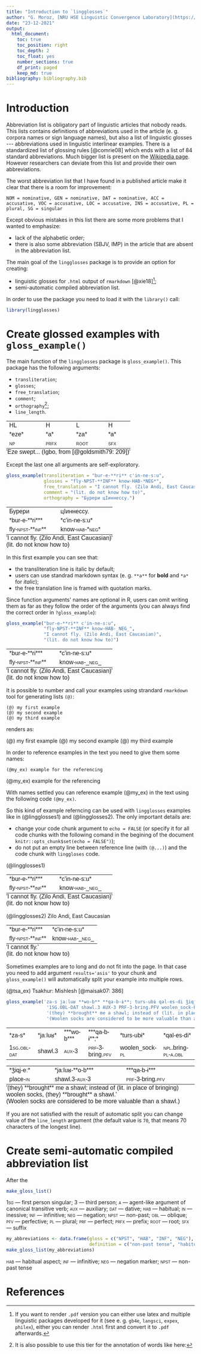 ```yaml
---
title: "Introduction to `lingglosses`"
author: "G. Moroz, [NRU HSE Linguistic Convergence Laboratory](https://ilcl.hse.ru/en/)"
date: "23-12-2021"
output: 
  html_document:
    toc: true
    toc_position: right
    toc_depth: 2
    toc_float: yes
    number_sections: true
    df_print: paged
    keep_md: true
bibliography: bibliography.bib
---
```



# Introduction

Abbreviation list is obligatory part of linguistic articles that nobody reads. This lists contains definitions of abbreviations used in the article (e. g. corpora names or sign language names), but also a list of linguistic glosses --- abbreviations used in linguistic interlinear examples. There is a standardized list of glossing rules [@comrie08] which ends with a list of 84 standard abbreviations. Much bigger list is present on the [Wikipedia page](https://en.wikipedia.org/wiki/List_of_glossing_abbreviations). However researchers can deviate from this list and provide their own abbreviations.

The worst abbreviation list that I have found in a published article make it clear that there is a room for improvement:

```
NOM = nominative, GEN = nominative, DAT = nominative, ACC = accusative, VOC = accusative, LOC = accusative, INS = accusative, PL = plural, SG = singular
```

Except obvious mistakes in this list there are some more problems that I wanted to emphasize:

* lack of the alphabetic order;
* there is also some abbreviation (SBJV, IMP) in the article that are absent in the abbreviation list.

The main goal of the `lingglosses` package is to provide an option for creating:

* linguistic glosses for `.html` output of `rmarkdown` [@xie18][^latex];
* semi-automatic compiled abbreviation list.

[^latex]: If you want to render `.pdf` version you can either use latex and multiple linguistic packages developed for it (see e. g. `gb4e`, `langsci`, `expex`, `philex`), either you can render `.html` first and convert it to `.pdf` afterwards.

In order to use the package you need to load it with the `library()` call:


```r
library(lingglosses)
```

# Create glossed examples with `gloss_example()`

The main function of the `lingglosses` package is `gloss_example()`. This package has the following arguments:

* `transliteration`;
* `glosses`;
* `free_translation`;
* `comment`;
* `orthography`[^orth];
* `line_length`.

[^orth]: It is also possible to use this tier for the annotation of words like here:
<table class=" lightable-minimal" style='font-family: "Trebuchet MS", verdana, sans-serif; width: auto !important; border-bottom: 0;'>
<tbody>
  <tr>
   <td style="text-align:left;"> HL </td>
   <td style="text-align:left;"> H </td>
   <td style="text-align:left;"> L </td>
   <td style="text-align:left;"> H </td>
  </tr>
  <tr>
   <td style="text-align:left;"> *eze* </td>
   <td style="text-align:left;"> *a* </td>
   <td style="text-align:left;"> *za* </td>
   <td style="text-align:left;"> *a* </td>
  </tr>
  <tr>
   <td style="text-align:left;"> <span style="font-variant:small-caps;">np</span> </td>
   <td style="text-align:left;"> <span style="font-variant:small-caps;">prfx</span> </td>
   <td style="text-align:left;"> <span style="font-variant:small-caps;">root</span> </td>
   <td style="text-align:left;"> <span style="font-variant:small-caps;">sfx</span> </td>
  </tr>
</tbody>
<tfoot><tr><td style="padding: 0; " colspan="100%">
<sup></sup> 'Eze swept... (Igbo, from [@goldsmith79: 209])'</td></tr></tfoot>
</table>


Except the last one all arguments are self-exploratory. 


```r
gloss_example(transliteration = "bur-e-**ri** c'in-ne-s:u",
              glosses = "fly-NPST-**INF** know-HAB-*NEG*",
              free_translation = "I cannot fly. (Zilo Andi, East Caucasian)",
              comment = "(lit. do not know how to)",
              orthography = "Бурери цIиннессу.")
```

<table class=" lightable-minimal" style='font-family: "Trebuchet MS", verdana, sans-serif; width: auto !important; border-bottom: 0;border-bottom: 0;'>
<tbody>
  <tr>
   <td style="text-align:left;"> Бурери </td>
   <td style="text-align:left;"> цIиннессу. </td>
  </tr>
  <tr>
   <td style="text-align:left;"> *bur-e-**ri*** </td>
   <td style="text-align:left;"> *c'in-ne-s:u* </td>
  </tr>
  <tr>
   <td style="text-align:left;"> fly-<span style="font-variant:small-caps;">npst</span>-<span style="font-variant:small-caps;">**inf**</span> </td>
   <td style="text-align:left;"> know-<span style="font-variant:small-caps;">hab</span>-<span style="font-variant:small-caps;">*neg*</span> </td>
  </tr>
</tbody>
<tfoot><tr><td style="padding: 0; " colspan="100%">
<sup></sup> (lit. do not know how to)</td></tr></tfoot>
<tfoot><tr><td style="padding: 0; " colspan="100%">
<sup></sup> 'I cannot fly. (Zilo Andi, East Caucasian)'</td></tr></tfoot>
</table>

In this first example you can see that:

* the transliteration line is italic by default;
* users can use standrad markdown syntax (e. g. `**a**` for **bold** and `*a*` for *italic*);
* the free translation line is framed with quotation marks.

Since function arguments' names are optional in R, users can omit writing them as far as they follow the order of the arguments (you can always find the correct order in `?gloss_example`):


```r
gloss_example("bur-e-**ri** c'in-ne-s:u",
              "fly-NPST-**INF** know-HAB-_NEG_",
              "I cannot fly. (Zilo Andi, East Caucasian)",
              "(lit. do not know how to)")
```

<table class=" lightable-minimal" style='font-family: "Trebuchet MS", verdana, sans-serif; width: auto !important; border-bottom: 0;border-bottom: 0;'>
<tbody>
  <tr>
   <td style="text-align:left;"> *bur-e-**ri*** </td>
   <td style="text-align:left;"> *c'in-ne-s:u* </td>
  </tr>
  <tr>
   <td style="text-align:left;"> fly-<span style="font-variant:small-caps;">npst</span>-<span style="font-variant:small-caps;">**inf**</span> </td>
   <td style="text-align:left;"> know-<span style="font-variant:small-caps;">hab</span>-<span style="font-variant:small-caps;">_neg_</span> </td>
  </tr>
</tbody>
<tfoot><tr><td style="padding: 0; " colspan="100%">
<sup></sup> (lit. do not know how to)</td></tr></tfoot>
<tfoot><tr><td style="padding: 0; " colspan="100%">
<sup></sup> 'I cannot fly. (Zilo Andi, East Caucasian)'</td></tr></tfoot>
</table>

It is possible to number and call your examples using strandard `rmarkdown` tool for generating lists `(@)`:

```
(@) my first example
(@) my second example
(@) my third example
```

renders as:

(@) my first example
(@) my second example
(@) my third example

In order to reference examples in the text you need to give them some names:

```
(@my_ex) example for the referencing
```
(@my_ex) example for the referencing

With names settled you can reference example (@my_ex) in the text using the following code `(@my_ex)`.

So this kind of example referncing can be used with `lingglosses` examples like in (@lingglosses1) and (@lingglosses2). The only important details are:

* change your code chunk argument to `echo = FALSE` (or specify it for all code chunks with the following comand in the begining of the document `knitr::opts_chunk$set(echo = FALSE")`);
* do not put an empty line between reference line (with `(@...)`) and the code chunk with `linggloses` code.

(@lingglosses1)
<table class=" lightable-minimal" style='font-family: "Trebuchet MS", verdana, sans-serif; width: auto !important; border-bottom: 0;border-bottom: 0;'>
<tbody>
  <tr>
   <td style="text-align:left;"> *bur-e-**ri*** </td>
   <td style="text-align:left;"> *c'in-ne-s:u* </td>
  </tr>
  <tr>
   <td style="text-align:left;"> fly-<span style="font-variant:small-caps;">npst</span>-<span style="font-variant:small-caps;">**inf**</span> </td>
   <td style="text-align:left;"> know-<span style="font-variant:small-caps;">hab</span>-<span style="font-variant:small-caps;">_neg_</span> </td>
  </tr>
</tbody>
<tfoot><tr><td style="padding: 0; " colspan="100%">
<sup></sup> (lit. do not know how to)</td></tr></tfoot>
<tfoot><tr><td style="padding: 0; " colspan="100%">
<sup></sup> 'I cannot fly. (Zilo Andi, East Caucasian)'</td></tr></tfoot>
</table>

(@lingglosses2) Zilo Andi, East Caucasian
<table class=" lightable-minimal" style='font-family: "Trebuchet MS", verdana, sans-serif; width: auto !important; border-bottom: 0;border-bottom: 0;'>
<tbody>
  <tr>
   <td style="text-align:left;"> *bur-e-**ri*** </td>
   <td style="text-align:left;"> *c'in-ne-s:u* </td>
  </tr>
  <tr>
   <td style="text-align:left;"> fly-<span style="font-variant:small-caps;">npst</span>-<span style="font-variant:small-caps;">**inf**</span> </td>
   <td style="text-align:left;"> know-<span style="font-variant:small-caps;">hab</span>-<span style="font-variant:small-caps;">_neg_</span> </td>
  </tr>
</tbody>
<tfoot><tr><td style="padding: 0; " colspan="100%">
<sup></sup> (lit. do not know how to)</td></tr></tfoot>
<tfoot><tr><td style="padding: 0; " colspan="100%">
<sup></sup> 'I cannot fly.'</td></tr></tfoot>
</table>

Sometimes examples are to long and do not fit into the page. In that case you need to add argument `results='asis'` to your chunk and `gloss_example()` will automatically split your example into multiple rows.

(@tsa_ex) Tsakhur: Mishlesh [@maisak07: 386]

```r
gloss_example('za-s jaːluʁ **wo-b** **qa-b-ɨ**; turs-ubɨ qal-es-di ǯiqj-eː jaːluʁ-**o-b** **qa-b-ɨ**', 
               '1SG.OBL-DAT shawl.3 AUX-3 PRF-3-bring.PFV woolen_sock-PL NPL.bring-PL-A.OBL place-IN shawl.3-AUX-3 PRF-3-bring.PFV',
               '(they) **brought** me a shawl; instead of (lit. in place of bringing) woolen socks, (they) **brought** a shawl.',
               '(Woolen socks are considered to be more valuable than a shawl.)')
```

<table class=" lightable-minimal" style='font-family: "Trebuchet MS", verdana, sans-serif; width: auto !important; '>
<tbody>
  <tr>
   <td style="text-align:left;"> *za-s* </td>
   <td style="text-align:left;"> *jaːluʁ* </td>
   <td style="text-align:left;"> ***wo-b*** </td>
   <td style="text-align:left;"> ***qa-b-ɨ**;* </td>
   <td style="text-align:left;"> *turs-ubɨ* </td>
   <td style="text-align:left;"> *qal-es-di* </td>
  </tr>
  <tr>
   <td style="text-align:left;"> <span style="font-variant:small-caps;">1sg</span>.<span style="font-variant:small-caps;">obl</span>-<span style="font-variant:small-caps;">dat</span> </td>
   <td style="text-align:left;"> shawl.<span style="font-variant:small-caps;">3</span> </td>
   <td style="text-align:left;"> <span style="font-variant:small-caps;">aux</span>-<span style="font-variant:small-caps;">3</span> </td>
   <td style="text-align:left;"> <span style="font-variant:small-caps;">prf</span>-<span style="font-variant:small-caps;">3</span>-bring.<span style="font-variant:small-caps;">pfv</span> </td>
   <td style="text-align:left;"> woolen_sock-<span style="font-variant:small-caps;">pl</span> </td>
   <td style="text-align:left;"> <span style="font-variant:small-caps;">npl</span>.bring-<span style="font-variant:small-caps;">pl</span>-<span style="font-variant:small-caps;">a</span>.<span style="font-variant:small-caps;">obl</span> </td>
  </tr>
</tbody>
</table> <table class=" lightable-minimal" style='font-family: "Trebuchet MS", verdana, sans-serif; width: auto !important; border-bottom: 0;border-bottom: 0;'>
<tbody>
  <tr>
   <td style="text-align:left;"> *ǯiqj-eː* </td>
   <td style="text-align:left;"> *jaːluʁ-**o-b*** </td>
   <td style="text-align:left;"> ***qa-b-ɨ*** </td>
  </tr>
  <tr>
   <td style="text-align:left;"> place-<span style="font-variant:small-caps;">in</span> </td>
   <td style="text-align:left;"> shawl.<span style="font-variant:small-caps;">3</span>-<span style="font-variant:small-caps;">aux</span>-<span style="font-variant:small-caps;">3</span> </td>
   <td style="text-align:left;"> <span style="font-variant:small-caps;">prf</span>-<span style="font-variant:small-caps;">3</span>-bring.<span style="font-variant:small-caps;">pfv</span> </td>
  </tr>
</tbody>
<tfoot><tr><td style="padding: 0; " colspan="100%">
<sup></sup> (Woolen socks are considered to be more valuable than a shawl.)</td></tr></tfoot>
<tfoot><tr><td style="padding: 0; " colspan="100%">
<sup></sup> '(they) **brought** me a shawl; instead of (lit. in place of bringing) woolen socks, (they) **brought** a shawl.'</td></tr></tfoot>
</table>

If you are not satisfied with the result of automatic split you can change value of the `line_length` argument (the default value is `70`, that means 70 characters of the longest line).

# Create semi-automatic compiled abbreviation list

After the 


```r
make_gloss_list()
```

<span style="font-variant:small-caps;">1sg</span> — first person singular; <span style="font-variant:small-caps;">3</span> — third person; <span style="font-variant:small-caps;">a</span> — agent-like argument of canonical transitive verb; <span style="font-variant:small-caps;">aux</span> — auxiliary; <span style="font-variant:small-caps;">dat</span> — dative; <span style="font-variant:small-caps;">hab</span> — habitual; <span style="font-variant:small-caps;">in</span> — inessive; <span style="font-variant:small-caps;">inf</span> — infinitive; <span style="font-variant:small-caps;">neg</span> — negation; <span style="font-variant:small-caps;">npst</span> — non-past; <span style="font-variant:small-caps;">obl</span> — oblique; <span style="font-variant:small-caps;">pfv</span> — perfective; <span style="font-variant:small-caps;">pl</span> — plural; <span style="font-variant:small-caps;">prf</span> — perfect; <span style="font-variant:small-caps;">prfx</span> — prefix; <span style="font-variant:small-caps;">root</span> — root; <span style="font-variant:small-caps;">sfx</span> — suffix


```r
my_abbreviations <- data.frame(gloss = c("NPST", "HAB", "INF", "NEG"),
                               definition = c("non-past tense", "habitual aspect", "infinitive", "negation marker"))
make_gloss_list(my_abbreviations)
```

<span style="font-variant:small-caps;">hab</span> — habitual aspect; <span style="font-variant:small-caps;">inf</span> — infinitive; <span style="font-variant:small-caps;">neg</span> — negation marker; <span style="font-variant:small-caps;">npst</span> — non-past tense

# References

